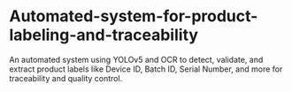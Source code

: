# Automated-system-for-product-labeling-and-traceability
An automated system using YOLOv5 and OCR to detect, validate, and extract product labels like Device ID, Batch ID, Serial Number, and more for traceability and quality control.

